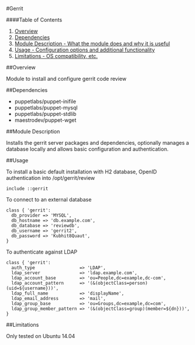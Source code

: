 #Gerrit

####Table of Contents

1. [Overview](#overview)
2. [Dependencies](#dependencies)
3. [Module Description - What the module does and why it is useful](#module-description)
4. [Usage - Configuration options and additional functionality](#usage)
5. [Limitations - OS compatibility, etc.](#limitations)

##Overview

Module to install and configure gerrit code review

##Dependencies

* puppetlabs/puppet-inifile
* puppetlabs/puppet-mysql
* puppetlabs/puppet-stdlib
* maestrodev/puppet-wget

##Module Description

Installs the gerrit server packages and dependencies, optionally manages
a database locally and allows basic configuration and authentication.

##Usage

To install a basic default installation with H2 database, OpenID authentication
into /opt/gerrit/review

```puppet
include ::gerrit
```

To connect to an external database

```puppet
class { 'gerrit':
  db_provider => 'MYSQL',
  db_hostname => 'db.example.com',
  db_database => 'reviewdb',
  db_username => 'gerrit2',
  db_password => 'Kubhit8Quaut',
}
```

To authenticate against LDAP

```puppet
class { 'gerrit':
  auth_type                 => 'LDAP',
  ldap_server               => 'ldap.example.com',
  ldap_account_base         => 'ou=People,dc=example,dc-com',
  ldap_account_pattern      => '(&(objectClass=person)(uid=${username}))',
  ldap_full_name            => 'displayName',
  ldap_email_address        => 'mail',
  ldap_group_base           => 'ou=Groups,dc=example,dc=com',
  ldap_group_member_pattern => '(&(objectClass=group)(member=${dn}))',
}
```

##Limitations

Only tested on Ubuntu 14.04

